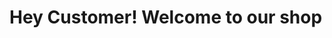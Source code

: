 <!DOCTYPE html>
<html lang = "en">
<head>
<title>Welcome to XYZ </title>
</head>
<body>
<h1>Hey Customer! Welcome to our shop </h1>
  
</body>
</html>

